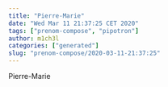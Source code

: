 ```yaml
---
title: "Pierre-Marie"
date: "Wed Mar 11 21:37:25 CET 2020"
tags: ["prenom-compose", "pipotron"]
author: m1ch3l
categories: ["generated"]
slug: "prenom-compose/2020-03-11-21:37:25"
---
```


Pierre-Marie
